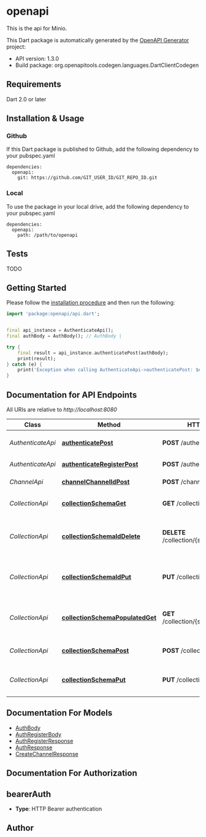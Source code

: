 # openapi
This is the api for Minio.

This Dart package is automatically generated by the [OpenAPI Generator](https://openapi-generator.tech) project:

- API version: 1.3.0
- Build package: org.openapitools.codegen.languages.DartClientCodegen

## Requirements

Dart 2.0 or later

## Installation & Usage

### Github
If this Dart package is published to Github, add the following dependency to your pubspec.yaml
```
dependencies:
  openapi:
    git: https://github.com/GIT_USER_ID/GIT_REPO_ID.git
```

### Local
To use the package in your local drive, add the following dependency to your pubspec.yaml
```
dependencies:
  openapi:
    path: /path/to/openapi
```

## Tests

TODO

## Getting Started

Please follow the [installation procedure](#installation--usage) and then run the following:

```dart
import 'package:openapi/api.dart';


final api_instance = AuthenticateApi();
final authBody = AuthBody(); // AuthBody | 

try {
    final result = api_instance.authenticatePost(authBody);
    print(result);
} catch (e) {
    print('Exception when calling AuthenticateApi->authenticatePost: $e\n');
}

```

## Documentation for API Endpoints

All URIs are relative to *http://localhost:8080*

Class | Method | HTTP request | Description
------------ | ------------- | ------------- | -------------
*AuthenticateApi* | [**authenticatePost**](doc\/AuthenticateApi.md#authenticatepost) | **POST** /authenticate | Authentication for retrieving the token
*AuthenticateApi* | [**authenticateRegisterPost**](doc\/AuthenticateApi.md#authenticateregisterpost) | **POST** /authenticate/register | Create a new subscription
*ChannelApi* | [**channelChannelIdPost**](doc\/ChannelApi.md#channelchannelidpost) | **POST** /channel/{channelId} | Create a new chanel
*CollectionApi* | [**collectionSchemaGet**](doc\/CollectionApi.md#collectionschemaget) | **GET** /collection/{schema} | Gets a collection by name
*CollectionApi* | [**collectionSchemaIdDelete**](doc\/CollectionApi.md#collectionschemaiddelete) | **DELETE** /collection/{schema}/{id} | Deletes the item in the collection that matches the id
*CollectionApi* | [**collectionSchemaIdPut**](doc\/CollectionApi.md#collectionschemaidput) | **PUT** /collection/{schema}/{id} | Replaces the item in the collection with the one in the request body
*CollectionApi* | [**collectionSchemaPopulatedGet**](doc\/CollectionApi.md#collectionschemapopulatedget) | **GET** /collection/{schema}/populated | Gets a collection by name with resolving the relations
*CollectionApi* | [**collectionSchemaPost**](doc\/CollectionApi.md#collectionschemapost) | **POST** /collection/{schema} | Adds a new item to the collection
*CollectionApi* | [**collectionSchemaPut**](doc\/CollectionApi.md#collectionschemaput) | **PUT** /collection/{schema} | Replaces the whole collection with the given one


## Documentation For Models

 - [AuthBody](doc\/AuthBody.md)
 - [AuthRegisterBody](doc\/AuthRegisterBody.md)
 - [AuthRegisterResponse](doc\/AuthRegisterResponse.md)
 - [AuthResponse](doc\/AuthResponse.md)
 - [CreateChannelResponse](doc\/CreateChannelResponse.md)


## Documentation For Authorization


## bearerAuth

- **Type**: HTTP Bearer authentication


## Author





